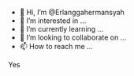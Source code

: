 - 👋 Hi, I’m @Erlanggahermansyah
- 👀 I’m interested in ...
- 🌱 I’m currently learning ...
- 💞️ I’m looking to collaborate on ...
- 📫 How to reach me ...

<!---
Erlanggahermansyah/Erlanggahermansyah is a ✨ special ✨ repository because its `README.md` (this file) appears on your GitHub profile.
You can click the Preview link to take a look at your changes.
---> Yes

